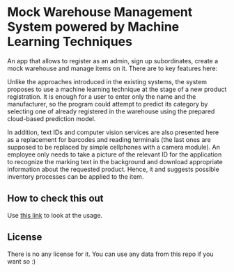# Mock Warehouse Management System powered by Machine Learning Techniques

An app that allows to register as an admin, sign up subordinates, create a mock warehouse and manage items on it. There are to key features here:

Unlike the approaches introduced in the existing systems, the system proposes to use a machine learning technique at the stage of a new product registration. It is enough for a user to enter only the name and the manufacturer, so the program could attempt to predict its category by selecting one of already registered in the warehouse using the prepared cloud-based prediction model.

In addition, text IDs and computer vision services are also presented here as a replacement for barcodes and reading terminals (the last ones are supposed to be replaced by simple cellphones with a camera module). An employee only needs to take a picture of the relevant ID for the application to recognize the marking text in the background and download appropriate information about the requested product. Hence, it and suggests possible inventory processes can be applied to the item.
## How to check this out

Use [this link](https://drive.google.com/file/d/1MigcT6aH-pha8VaWPSgGVOhHsS4_oBsn/view?usp=sharing) to look at the usage.

## License

There is no any license for it. You can use any data from this repo if you want so :)
